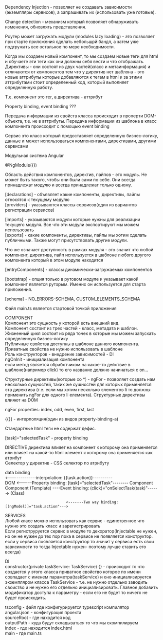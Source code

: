 Dependency Injection - позволяет не создавать зависимости (экземпляры сервисов), а запрашивать их (использовать уже готовые).  

Change detection - механизм который позволяет обнаруживать изменения, обновлять представления.  

Роутер может загружать модули (modules lazy loading) - это позволяет при старте приложения сделать небольшрй бандл, а затем уже подгружать все остальное по мере необходимости.  

Когда мы создаем новый компонент, то мы создаем новые теги для html и обучаете эти теги как они должны себя вести и что отображать.  
Директивы - они состоят из двух частей(класс и метаинформация) и отличаются от компонентов тем что у директив нет шаблона - это новые аттрибуты которые добавляются к тегам в html и за этими аттрибутами стоит определенный код, который выполняет определенную работу.  

Т.е. компонент это тег, а директива - аттрибут  

Property binding, event binding ???  

Передача информации из свойств класса происходит в проперти DOM-объекта, т.е. не в аттрибуты. Передача информации из шаблона в класс компонента происходит с помощью event binding  

Сервис это класс который предоставляет определенную бизнес-логику, данные и может использоваться компонентами, директивами, другими сервисами  

Модульная система Angular  

@NgModule({})

Область действия компонентов, директив, пайпов - это модуль. Не может быть такого, чтобы они были сами по себе. Они всегда принадлежат модулю и всегда принадлежат только одному.  

[declarations] - объявляет какие компоненты, директивы, пайпы относятся к текущему модулю  
[providers] - указываются классы сервисов(один из вариантов регистрации сервисов)

[imports] - указываются модули которые нужны для реализации текущего модуля. Все что эти модули экспортируют мы можем использовать  
[exports] - какие компоненты, директивы, пайпы мы хотим сделать публичными. Также могут присутствовать другие модули.    

Что же означает доступность в рамках модуля - это значит что любой компонент, директива, пайп используется в шаблоне любого другого компонента который в этом модуле находится  

[entryComponents] - классы динамически-загружаемых компонентов  

[bootstrap] - опция только в рутовом модуле и указывает какой компонент является руторым. Именно он используется для старта приложения.  

[schema] - NO_ERRORS-SCHEMA, CUSTOM_ELEMENTS_SCHEMA  

Файл main.ts является стартовой точкой приложения  

COMPONENT  
Компонент это сущность у которой есть внешний вид.  
Компонент состоит из трех частей - класс, метадата и шаблон. 
Жизненный цикл состоит из ряда точек в которые мы можем запускать определенную бизнес-логику  
Публичные свойства доступны в шаблоне данного компонента. Приватные свойства не нужно использовать в шаблоне  
Роль конструкторов - внедрение зависимостей - DI  
ngOnInit - инициализация компонента  
если метод является обработчиком на какое-то действие в шаблоне(например click) то его название должно начинаться с on...  

Структурные директивы(которые со *) - ngFor - позволяет создать нам несколько сущностей, таких же сущностей для которых применяется эта директива (т.е. если мы хотим несколько элементов li то должны применить ngFor для одного li елемента). Структурные директивы влияют на DOM  

ngFor properties: index, odd, even, first, last  

<!-- <li *ngFor="let task of tasks; let i = index; let o = odd;">   -->

{{}} - интерполяция(один из видов property-binding-а)  

Стандартные html теги не содержат дефис.  

[task]="selectedTask" - property binding  

DIRECTIVE
директива влияет на компонент к которому она применяется или влияет на какой-то html элемент к которому она применяется как атрибут  
Селектор у директив - CSS селектор по атрибуту  

data binding  
                                <-------------interpolation: {{task.action}}----------   
    DOM
                                <-----Property binding: \[task]="selectedTask"--------      Component
 Component
(Template)                      ----Event binding: (click)="onSelectTask(task)"------>       (Class)

                                <-------Two way binding: [(ngModel)]="task.action"--->  

SERVICES  
Любой класс можно использовать как сервис - единственное что нужно это создать класс и зарегистрировать  
Если региструруется сервис в модуле то декоратор(Injectable не нужен, но он не нужен до тех пор пока в сервисе не появляется конструктор. если у сервиса появляется конструктор то значит у сервиса есть свои зависимости то тогда Injectable нужен- поэтому лучше ставить его всегда)  

DI  
constructor(private taskService: TaskService) {} - происходит то что создается у этого класса приватное свойство которое по имени совпадает с именем параметра(taskService) и оно инициализируется экземпляром класса TaskService - т.е. не нужно отдельно заводить своиство и не нужно его отдельно инициализировать. Главное добавить модификатор доступа к параметру - если его не будет то ничего не будет происходить.  

tsconfig - файл где конфигурируется typescript компилятор  
angular.json - конфигурация проекта  
    sourceRoot - где находится код  
    outputPath - куда будут складываться то что мы скомпилируем  
    index - где находится index.html  
    main - где main.ts  

